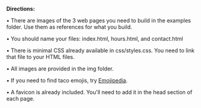 **Directions:**

•	There are images of the 3 web pages you need to build in the examples folder. Use them as references for what you build.

•	You should name your files: index.html, hours.html, and contact.html

•	There is minimal CSS already available in css/styles.css. You need to link that file to your HTML files.

•	All images are provided in the img folder.

•	If you need to find taco emojis, try [Emojipedia](https://emojipedia.org/taco).

•	A favicon is already included. You'll need to add it in the head section of each page.[
](https://emojipedia.org/taco/)
